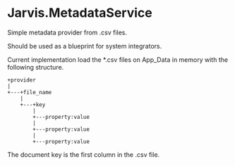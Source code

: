 Jarvis.MetadataService
======================
Simple metadata provider from .csv files.

Should be used as a blueprint for system integrators.

Current implementation load the *.csv files on App_Data in memory with the following structure.


    +provider
    |
    +---+file_name
        |     
        +---+key
            |
            +---property:value
            |
            +---property:value
            |
            +---property:value


The document key is the first column in the .csv file.
